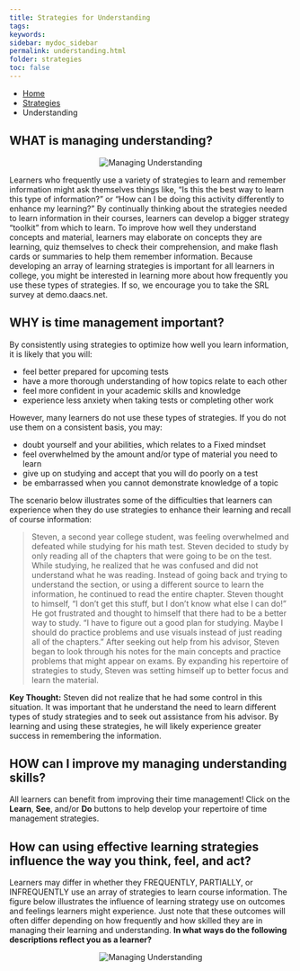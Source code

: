 ```yaml
---
title: Strategies for Understanding
tags: 
keywords: 
sidebar: mydoc_sidebar
permalink: understanding.html
folder: strategies
toc: false
---
```


<ul class="breadcrumb">
    <li><a href="index.html">Home</a></li>
    <li><a href="strategies.html">Strategies</a></li>
    <li class="active">Understanding</li>
</ul>


## WHAT is managing understanding?

<center><img src='images/LSManagingUnderstanding.JPG' alt='Managing Understanding' /></center>

Learners who frequently use a variety of strategies to learn and remember information might ask themselves things like, “Is this the best way to learn this type of information?” or “How can I be doing this activity differently to enhance my learning?” By continually thinking about the strategies needed to learn information in their courses, learners can develop a bigger strategy “toolkit” from which to learn. To improve how well they understand concepts and material, learners may elaborate on concepts they are learning, quiz themselves to check their comprehension, and make flash cards or summaries to help them remember information. 
Because developing an array of learning strategies is important for all learners in college, you might be interested in learning more about how frequently you use these types of strategies. If so, we encourage you to take the SRL survey at demo.daacs.net.

## WHY is time management important?

By consistently using strategies to optimize how well you learn information, it is likely that you will:
* feel better prepared for upcoming tests
* have a more thorough understanding of how topics relate to each other
* feel more confident in your academic skills and knowledge
* experience less anxiety when taking tests or completing other work

However, many learners do not use these types of strategies. If you do not use them on a consistent basis, you may:

* doubt yourself and your abilities, which relates to a Fixed mindset
* feel overwhelmed by the amount and/or type of material you need to learn
* give up on studying and accept that you will do poorly on a test
* be embarrassed when you cannot demonstrate knowledge of a topic

The scenario below illustrates some of the difficulties that learners can experience when they do use strategies to enhance their learning and recall of course information:
> Steven, a second year college student, was feeling overwhelmed and defeated while studying for his math test. Steven decided to study by only reading all of the chapters that were going to be on the test. While studying, he realized that he was confused and did not understand what he was reading. Instead of going back and trying to understand the section, or using a different source to learn the information, he continued to read the entire chapter. Steven thought to himself, “I don’t get this stuff, but I don’t know what else I can do!” He got frustrated and thought to himself that there had to be a better way to study. “I have to figure out a good plan for studying. Maybe I should do practice problems and use visuals instead of just reading all of the chapters.” After seeking out help from his advisor, Steven began to look through his notes for the main concepts and practice problems that might appear on exams. By expanding his repertoire of strategies to study, Steven was setting himself up to better focus and learn the material. 

**Key Thought:** Steven did not realize that he had some control in this situation. It was important that he understand the need to learn different types of study strategies and to seek out assistance from his advisor. By learning and using these strategies, he will likely experience greater success in remembering the information.

## HOW can I improve my managing understanding skills?
All learners can benefit from improving their time management! Click on the **Learn**, **See**, and/or **Do** buttons to help develop your repertoire of time management strategies.

## How can using effective learning strategies influence the way you think, feel, and act?
Learners may differ in whether they FREQUENTLY, PARTIALLY, or INFREQUENTLY use an array of strategies to learn course information. The figure below illustrates the influence of learning strategy use on outcomes and feelings learners might experience. Just note that these outcomes will often differ depending on how frequently and how skilled they are in managing their learning and understanding. **In what ways do the following descriptions reflect you as a learner?**

<center><img src='images/LSManagingUnderstanding2.JPG' alt='Managing Understanding' /></center>
